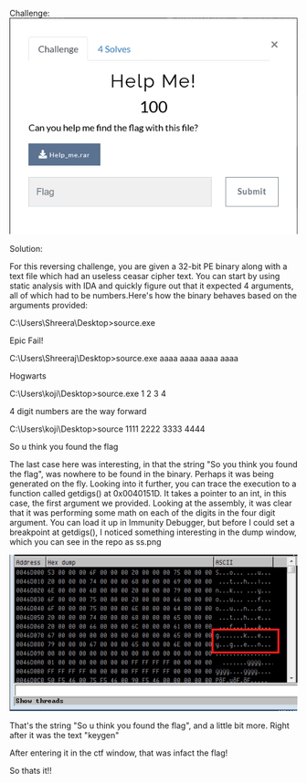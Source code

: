 Challenge:
![Screenshot](challenge.png)


Solution:

For this reversing challenge, you are given a 32-bit PE binary along with a text file which had an useless ceasar cipher text. You can start by using static analysis with IDA and quickly figure out that it expected 4 arguments, all of which had to be numbers.Here's how the binary behaves based on the arguments provided:

C:\Users\Shreera\Desktop>source.exe

Epic Fail!

C:\Users\Shreeraj\Desktop>source.exe aaaa aaaa aaaa aaaa

Hogwarts

C:\Users\koji\Desktop>source.exe 1 2 3 4

4 digit numbers are the way forward

C:\Users\koji\Desktop>source 1111 2222 3333 4444

So u think you found the flag

The last case here was interesting, in that the string "So you think you found the flag", was nowhere to be found in the binary. Perhaps it was being generated on the fly. Looking into it further, you can trace the execution to a function called getdigs() at 0x0040151D. It takes a pointer to an int, in this case, the first argument we provided. Looking at the assembly, it was clear that it was performing some math on each of the digits in the four digit argument. You can load it up in Immunity Debugger, but before I could set a breakpoint at getdigs(), I noticed something interesting in the dump window, which you can see  in the repo as ss.png

![Screenshot](ss.png)

That's the string "So u think you found the flag", and a little bit more. Right after it was the text "keygen"


After entering it in the ctf window, that was infact the flag!

So thats it!!

